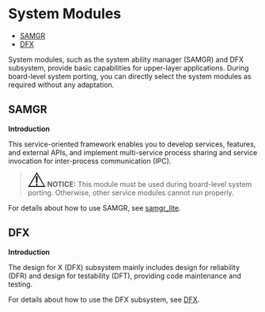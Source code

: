 # System Modules<a name="EN-US_TOPIC_0000001199722621"></a>

-   [SAMGR](#section105874301910)
-   [DFX](#section20064420420)

System modules, such as the system ability manager \(SAMGR\) and DFX subsystem, provide basic capabilities for upper-layer applications. During board-level system porting, you can directly select the system modules as required without any adaptation.

## SAMGR<a name="section105874301910"></a>

**Introduction**

This service-oriented framework enables you to develop services, features, and external APIs, and implement multi-service process sharing and service invocation for inter-process communication \(IPC\).

>![](../public_sys-resources/icon-notice.gif) **NOTICE:** 
>This module must be used during board-level system porting. Otherwise, other service modules cannot run properly.

For details about how to use SAMGR, see  [samgr\_lite](https://gitee.com/openharmony/distributedschedule_samgr_lite/blob/master/README.md).

## DFX<a name="section20064420420"></a>

**Introduction**

The design for X \(DFX\) subsystem mainly includes design for reliability \(DFR\) and design for testability \(DFT\), providing code maintenance and testing.

For details about how to use the DFX subsystem, see  [DFX](../subsystems/subsys-dfx-overview.md).

